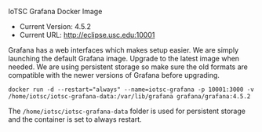 IoTSC Grafana Docker Image

 * Current Version: 4.5.2
 * Current URL: http://eclipse.usc.edu:10001

Grafana has a web interfaces which makes setup easier. We are simply launching
the default Grafana image. Upgrade to the latest image when needed. We are
using persistent storage so make sure the old formats are compatible with
the newer versions of Grafana before upgrading.

    docker run -d --restart="always" --name=iotsc-grafana -p 10001:3000 -v /home/iotsc/iotsc-grafana-data:/var/lib/grafana grafana/grafana:4.5.2

The `/home/iotsc/iotsc-grafana-data` folder is used for persistent storage
and the container is set to always restart.

